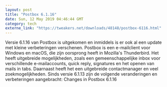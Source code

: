 ```yaml
---
layout: post
title: "Postbox 6.1.16"
date: Sun, 12 May 2019 04:46:44 GMT
category: tech
externe_link: "https://tweakers.net/downloads/48148/postbox-6116.html"
---
```


Versie 6.1.16 van Postbox is uitgekomen en inmiddels is er ook al een update met kleine verbeteringen verschenen. Postbox is een e-mailclient voor Windows en macOS, die zijn oorsprong heeft in Mozilla's Thunderbird. Het heeft uitgebreide mogelijkheden, zoals een gemeenschappelijke inbox voor verschillende e-mailaccounts, quick reply, signatures en het openen van mails in tabs. Daarnaast heeft het een uitgebreide contactmanager en veel zoekmogelijkheden. Sinds versie 6.1.13 zijn de volgende veranderingen en verbeteringen aangebracht: Changes in Postbox 6.1.16<img src="http://feeds.feedburner.com/~r/tweakers/mixed/~4/_GvPisJ5xkg" height="1" width="1" alt=""/>
